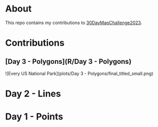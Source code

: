 # About

This repo contains my contributions to [30DayMapChallenge2023](https://30daymapchallenge.com/).

# Contributions

## [Day 3 - Polygons](R/Day 3 - Polygons)

![Every US National Park](plots/Day 3 - Polygons/final_titled_small.png)

# Day 2 - Lines

# Day 1 - Points
